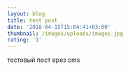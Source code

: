 ```yaml
---
layout: blog
title: test post
date: '2018-04-15T15:04:41+03:00'
thumbnail: /images/uploads/images.jpg
rating: '1'
---
```

тестовый пост ерез cms

